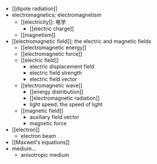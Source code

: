 - [[dipole radiation]]
- electromagnetics; electromagnetism
    - [[electricity]]: 电学
        - [[electric charge]]
    - [[magnetism]]
- [[electromagnetic field]]; the electric and magnetic fields
    - [[electromagnetic energy]]
    - [[electromagnetic force]]
    - [[electric field]]
        - electric displacement field
        - electric field strength
        - electric field vector
    - [[electromagnetic wave]]
        - [[energy distribution]]
        - [[electromagnetic radiation]]
        - light speed; the speed of light
    - [[magnetic field]]
        - auxiliary field vector
        - magnetic force
- [[electron]]
    - electron beam
- [[Maxwell's equations]]
- medium...
    - anisotropic medium
